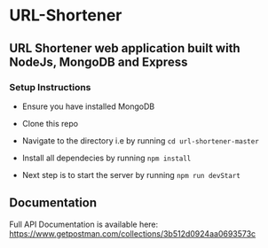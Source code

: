 # URL-Shortener

## URL Shortener web application built with NodeJs, MongoDB and Express

### Setup Instructions

* Ensure you have installed MongoDB

* Clone this repo

* Navigate to the directory i.e by running `cd url-shortener-master`

* Install all dependecies by running `npm install`

* Next step is to start the server by running `npm run devStart`

## Documentation

Full API Documentation is available here: https://www.getpostman.com/collections/3b512d0924aa0693573c
